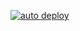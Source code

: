 [![auto deploy](https://github.com/Kayleh/kayleh.github.io2/actions/workflows/auto-deploy.yml/badge.svg)](https://github.com/Kayleh/kayleh.github.io2/actions/workflows/auto-deploy.yml)